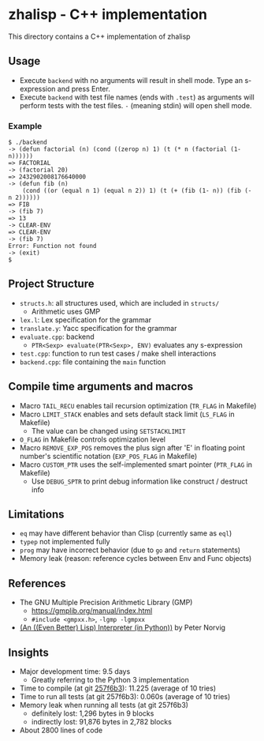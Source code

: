 # zhalisp - C++ implementation
This directory contains a C++ implementation of zhalisp

## Usage
* Execute `backend` with no arguments will result in shell mode. Type an s-expression and press Enter. 
* Execute `backend` with test file names (ends with `.test`) as arguments will perform tests with the test files. `-` (meaning stdin) will open shell mode. 

### Example
```
$ ./backend 
-> (defun factorial (n) (cond ((zerop n) 1) (t (* n (factorial (1- n))))))
=> FACTORIAL
-> (factorial 20)
=> 2432902008176640000
-> (defun fib (n)
    (cond ((or (equal n 1) (equal n 2)) 1) (t (+ (fib (1- n)) (fib (- n 2))))))
=> FIB
-> (fib 7)
=> 13
-> CLEAR-ENV
=> CLEAR-ENV
-> (fib 7)
Error: Function not found
-> (exit)
$ 
```

## Project Structure
* `structs.h`: all structures used, which are included in `structs/`
	* Arithmetic uses GMP
* `lex.l`: Lex specification for the grammar
* `translate.y`: Yacc specification for the grammar
* `evaluate.cpp`: backend
	* `PTR<Sexp> evaluate(PTR<Sexp>, ENV)` evaluates any s-expression
* `test.cpp`: function to run test cases / make shell interactions
* `backend.cpp`: file containing the `main` function

## Compile time arguments and macros
* Macro `TAIL_RECU` enables tail recursion optimization (`TR_FLAG` in Makefile)
* Macro `LIMIT_STACK` enables and sets default stack limit (`LS_FLAG` in Makefile)
	* The value can be changed using `SETSTACKLIMIT`
* `O_FLAG` in Makefile controls optimization level
* Macro `REMOVE_EXP_POS` removes the plus sign after 'E' in floating point number's scientific notation (`EXP_POS_FLAG` in Makefile)
* Macro `CUSTOM_PTR` uses the self-implemented smart pointer (`PTR_FLAG` in Makefile)
	* Use `DEBUG_SPTR` to print debug information like construct / destruct info

## Limitations
* `eq` may have different behavior than Clisp (currently same as `eql`)
* `typep` not implemented fully
* `prog` may have incorrect behavior (due to `go` and `return` statements)
* Memory leak (reason: reference cycles between Env and Func objects)

## References
* The GNU Multiple Precision Arithmetic Library (GMP)
	* https://gmplib.org/manual/index.html
	* `#include <gmpxx.h>`, `-lgmp -lgmpxx`
* [(An ((Even Better) Lisp) Interpreter (in Python))](http://norvig.com/lispy2.html) by Peter Norvig

## Insights
* Major development time: 9.5 days
	* Greatly referring to the Python 3 implementation
* Time to compile (at git [257f6b3](https://github.com/lxylxy123456/zhalisp/commit/257f6b3abec4969f9c33c5645bd0a825139661b4)): 11.225 (average of 10 tries)
* Time to run all tests (at git 257f6b3): 0.060s (average of 10 tries)
* Memory leak when running all tests (at git 257f6b3)
	* definitely lost: 1,296 bytes in 9 blocks
	* indirectly lost: 91,876 bytes in 2,782 blocks
* About 2800 lines of code

